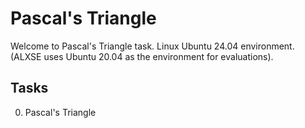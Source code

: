 # Pascal's Triangle

Welcome to Pascal's Triangle task. Linux Ubuntu 24.04 environment. (ALXSE uses Ubuntu 20.04 as the environment for evaluations).


## Tasks

0. Pascal's Triangle
